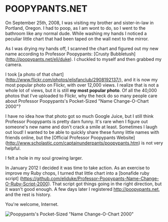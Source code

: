 POOPYPANTS.NET
================

On September 25th, 2008, I was visiting my brother and sister-in-law in Portland, Oregon. I had to poop, as I am wont to do, so I went to the bathroom like any normal dude. While washing my hands I noticed a peculiar little chart that had been taped on the wall next to the mirror.

As I was drying my hands off, I scanned the chart and figured out my new name according to Professor Poopypants: [Crusty Bubbletush] (http://poopypants.net/eli/duke). I chuckled to myself and then grabbed my camera.
        
I took [a photo of that chart] (http://www.flickr.com/photos/elisfanclub/2908192137/), and it is now my most popular photo on Flickr, with over 12,000 views. I realize that is not a whole lot of views, but it is still **my most popular photo**. Of all the 40,000 photos that I've uploaded to Flickr, why the heck do so many people care about Professor Poopypants's Pocket-Sized "Name Change-O-Chart 2000"?
        
I have no idea how that photo got so much Google Juice, but I still think Professor Poopypants is pretty darn funny. It's rare when I figure out someone's new name and don't crack a smile at least. Sometimes I laugh out loud! I wanted to be able to quickly share these funny little names with friends online, but the [Official Professor Poopypants Website] (http://www.scholastic.com/captainunderpants/poopypants.htm) is not very helpful.
        
I felt a hole in my soul growing larger.
        
In January 2012 I decided it was time to take action. As an exercise to improve my Ruby chops, I turned that little chart into a [bonafide ruby script] (https://github.com/eliduke/Professor-Poopypants-Name-Change-O-Ruby-Script-2000). That script got things going in the right direction, but it wasn't good enough. A few days later I registered <http://poopypants.net>, and the rest is history.
        
You're welcome, Internet.

![Poopypants's Pocket-Sized \"Name Change-O-Chart 2000\"](http://farm4.staticflickr.com/3031/2908192137_0fa3d51999_z_d.jpg)

